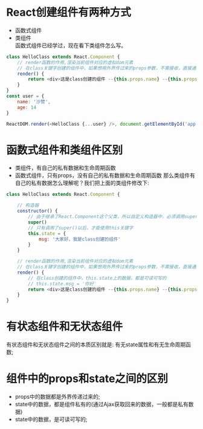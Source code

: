 # React创建组件有两种方式  
* 函数式组件  
* 类组件  
函数式组件已经学过，现在看下类组件怎么写。 
```js
class HelloClass extends React.Component {
    // render函数的作用,渲染当前组件对应的虚拟dom元素
    // 在class关键字创建的组件中，如果想用外界传过来的props参数，不需接收，直接通过this.props.xxx访问
    render() {
        return <div>这是class创建的组件 --{this.props.name} --{this.props.age}</div>
    }
}
const user = {
    name: '沙赞',
    age: 14
}

ReactDOM.render(<HelloClass {...user} />, document.getElementById('app'))
```

# 函数式组件和类组件区别  
* 类组件，有自己的私有数据和生命周期函数  
* 函数式组件，只有props，没有自己的私有数据和生命周期函数
那么类组件有自己的私有数据怎么理解呢？我们把上面的类组件修改下:  
```js
class HelloClass extends React.Component {

    // 构造器
    constructor() {
        // 由于继承了React.Component这个父类，所以自定义构造器中，必须调用super()
        super()
        // 只有调用了super()以后，才能使用this关键字
        this.state = {
            msg: '大家好，我是class创建的组件'
        }
    }

    // render函数的作用,渲染当前组件对应的虚拟dom元素
    // 在class关键字创建的组件中，如果想用外界传过来的props参数，不需接收，直接通过this.props.xxx访问
    render() {
        // 在class创建的组件中，this.state上的数据，都是可读可写的
        // this.state.msg = '你好'
        return <div>这是class创建的组件 --{this.props.name} --{this.props.age} --{this.state.msg}</div>
    }
}
```

# 有状态组件和无状态组件  
有状态组件和无状态组件之间的本质区别就是: 有无state属性和有无生命周期函数;  

# 组件中的props和state之间的区别  
* props中的数据都是外界传递过来的;
* state中的数据，都是组件私有的(通过Ajax获取回来的数据，一般都是私有数据)
* state中的数据，是可读可写的;